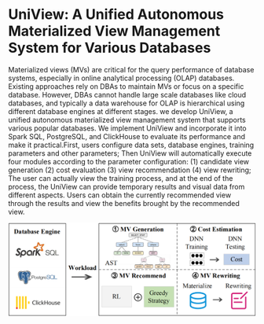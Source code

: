 # UniView: A Unified Autonomous Materialized View Management System for Various Databases

Materialized views (MVs) are critical for the query performance of database systems, especially in online analytical processing (OLAP) databases. Existing approaches rely on DBAs to maintain MVs or focus on a specific database. However, DBAs cannot handle large scale databases like cloud databases, and typically a data warehouse for OLAP is hierarchical using different database engines at different stages. we develop UniView, a unified autonomous materialized view management system that supports various popular databases. We implement UniView and incorporate it into Spark SQL, PostgreSQL, and ClickHouse to evaluate its performance and make it practical.First, users configure data sets, database engines, training parameters and other parameters; Then UniView will automatically execute four modules according to the parameter configuration: (1) candidate view generation (2) cost evaluation (3) view recommendation (4) view rewriting; The user can actually view the training process, and at the end of the process, the UniView can provide temporary results and visual data from different aspects. Users can obtain the currently recommended view through the results and view the benefits brought by the recommended view.

![image-20230112203245383](system_overview.png)